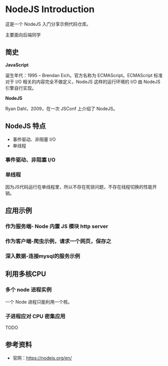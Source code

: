 # NodeJS Introduction

这是一个 NodeJS 入门分享示例代码仓库。

主要面向后端同学

## 简史
**JavaScript**

诞生年代：1995 – Brendan Eich。官方名称为 ECMAScript。ECMAScript 标准对于 I/O 相关的内容完全不做定义，NodeJS 这样的运行环境的 I/O 由 NodeJS 引擎自行实现。

**NodeJS**

Ryan Dahl，2009，在一次 JSConf 上介绍了 NodeJS。

## NodeJS 特点

+ 事件驱动、非阻塞 I/O
+ 单线程

### 事件驱动、非阻塞 I/O

### 单线程

因为JS代码运行在单线程里，所以不存在死锁问题，不存在线程切换的性能开销。

## 应用示例

### 作为服务端- Node 内置 JS 模块 http server

### 作为客户端-爬虫示例，请求一个网页，保存之

### 深入数据-连接mysql的服务示例

## 利用多核CPU
### 多个 node 进程实例

一个 Node 进程只能利用一个核。

### 子进程应对 CPU 密集应用

TODO


## 参考资料

+ 官网：https://nodejs.org/en/